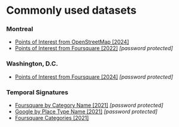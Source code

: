 # Commonly used datasets


### Montreal
* [Points of Interest from OpenStreetMap [2024]](mtl_poi_osm2024.zip) 
* [Points of Interest from Foursquare [2022]](foursquare_POI_montreal2022.zip) *[password protected]*

### Washington, D.C.
* [Points of Interest from Foursquare [2024]](foursquare_POI_washingtondc2024.zip) *[password protected]*

### Temporal Signatures
* [Foursquare by Category Name [2021]](foursquare_temporal_signatures.zip) *[password protected]*
* [Google by Place Type Name [2021]](google_temporal_signatures.zip) *[password protected]*
* [Foursquare Categories [2021]](fs_categories.csv) 